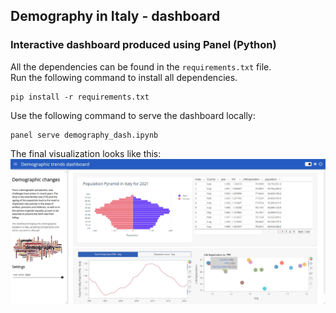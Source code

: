 ## Demography in Italy - dashboard
### Interactive dashboard produced using Panel (Python)

All the dependencies can be found in the `requirements.txt` file.  
Run the following command to install all dependencies.
```
pip install -r requirements.txt
```


Use the following command to serve the dashboard locally:
```
panel serve demography_dash.ipynb
```


The final visualization looks like this:
![Plot](https://github.com/luisalopresti/demography_dashboard/blob/main/imgs/dash_screen.jpg)

